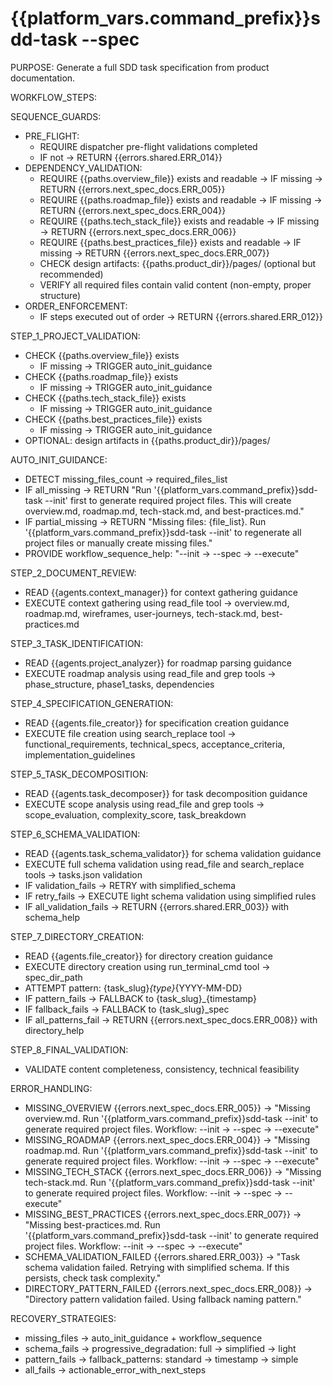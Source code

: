 # {{platform_vars.command_prefix}}sdd-task --spec

PURPOSE: Generate a full SDD task specification from product documentation.

WORKFLOW_STEPS:

SEQUENCE_GUARDS:
- PRE_FLIGHT:
  - REQUIRE dispatcher pre-flight validations completed
  - IF not → RETURN {{errors.shared.ERR_014}}
- DEPENDENCY_VALIDATION:
  - REQUIRE {{paths.overview_file}} exists and readable → IF missing → RETURN {{errors.next_spec_docs.ERR_005}}
  - REQUIRE {{paths.roadmap_file}} exists and readable → IF missing → RETURN {{errors.next_spec_docs.ERR_004}}
  - REQUIRE {{paths.tech_stack_file}} exists and readable → IF missing → RETURN {{errors.next_spec_docs.ERR_006}}
  - REQUIRE {{paths.best_practices_file}} exists and readable → IF missing → RETURN {{errors.next_spec_docs.ERR_007}}
  - CHECK design artifacts: {{paths.product_dir}}/pages/ (optional but recommended)
  - VERIFY all required files contain valid content (non-empty, proper structure)
- ORDER_ENFORCEMENT:
  - IF steps executed out of order → RETURN {{errors.shared.ERR_012}}

STEP_1_PROJECT_VALIDATION:
- CHECK {{paths.overview_file}} exists
  - IF missing → TRIGGER auto_init_guidance
- CHECK {{paths.roadmap_file}} exists
  - IF missing → TRIGGER auto_init_guidance
- CHECK {{paths.tech_stack_file}} exists
  - IF missing → TRIGGER auto_init_guidance
- CHECK {{paths.best_practices_file}} exists
  - IF missing → TRIGGER auto_init_guidance
- OPTIONAL: design artifacts in {{paths.product_dir}}/pages/

AUTO_INIT_GUIDANCE:
- DETECT missing_files_count → required_files_list
- IF all_missing → RETURN "Run '{{platform_vars.command_prefix}}sdd-task --init' first to generate required project files. This will create overview.md, roadmap.md, tech-stack.md, and best-practices.md."
- IF partial_missing → RETURN "Missing files: {file_list}. Run '{{platform_vars.command_prefix}}sdd-task --init' to regenerate all project files or manually create missing files."
- PROVIDE workflow_sequence_help: "--init → --spec → --execute"

STEP_2_DOCUMENT_REVIEW:
- READ {{agents.context_manager}} for context gathering guidance
- EXECUTE context gathering using read_file tool → overview.md, roadmap.md, wireframes, user-journeys, tech-stack.md, best-practices.md

STEP_3_TASK_IDENTIFICATION:
- READ {{agents.project_analyzer}} for roadmap parsing guidance
- EXECUTE roadmap analysis using read_file and grep tools → phase_structure, phase1_tasks, dependencies

STEP_4_SPECIFICATION_GENERATION:
- READ {{agents.file_creator}} for specification creation guidance
- EXECUTE file creation using search_replace tool → functional_requirements, technical_specs, acceptance_criteria, implementation_guidelines

STEP_5_TASK_DECOMPOSITION:
- READ {{agents.task_decomposer}} for task decomposition guidance
- EXECUTE scope analysis using read_file and grep tools → scope_evaluation, complexity_score, task_breakdown

STEP_6_SCHEMA_VALIDATION:
- READ {{agents.task_schema_validator}} for schema validation guidance
- EXECUTE full schema validation using read_file and search_replace tools → tasks.json validation
- IF validation_fails → RETRY with simplified_schema
- IF retry_fails → EXECUTE light schema validation using simplified rules
- IF all_validation_fails → RETURN {{errors.shared.ERR_003}} with schema_help

STEP_7_DIRECTORY_CREATION:
- READ {{agents.file_creator}} for directory creation guidance
- EXECUTE directory creation using run_terminal_cmd tool → spec_dir_path
- ATTEMPT pattern: {task_slug}_{type}_{YYYY-MM-DD}
- IF pattern_fails → FALLBACK to {task_slug}_{timestamp}
- IF fallback_fails → FALLBACK to {task_slug}_spec
- IF all_patterns_fail → RETURN {{errors.next_spec_docs.ERR_008}} with directory_help

STEP_8_FINAL_VALIDATION:
- VALIDATE content completeness, consistency, technical feasibility

ERROR_HANDLING:
- MISSING_OVERVIEW {{errors.next_spec_docs.ERR_005}} → "Missing overview.md. Run '{{platform_vars.command_prefix}}sdd-task --init' to generate required project files. Workflow: --init → --spec → --execute"
- MISSING_ROADMAP {{errors.next_spec_docs.ERR_004}} → "Missing roadmap.md. Run '{{platform_vars.command_prefix}}sdd-task --init' to generate required project files. Workflow: --init → --spec → --execute"
- MISSING_TECH_STACK {{errors.next_spec_docs.ERR_006}} → "Missing tech-stack.md. Run '{{platform_vars.command_prefix}}sdd-task --init' to generate required project files. Workflow: --init → --spec → --execute"
- MISSING_BEST_PRACTICES {{errors.next_spec_docs.ERR_007}} → "Missing best-practices.md. Run '{{platform_vars.command_prefix}}sdd-task --init' to generate required project files. Workflow: --init → --spec → --execute"
- SCHEMA_VALIDATION_FAILED {{errors.shared.ERR_003}} → "Task schema validation failed. Retrying with simplified schema. If this persists, check task complexity."
- DIRECTORY_PATTERN_FAILED {{errors.next_spec_docs.ERR_008}} → "Directory pattern validation failed. Using fallback naming pattern."

RECOVERY_STRATEGIES:
- missing_files → auto_init_guidance + workflow_sequence
- schema_fails → progressive_degradation: full → simplified → light
- pattern_fails → fallback_patterns: standard → timestamp → simple
- all_fails → actionable_error_with_next_steps
